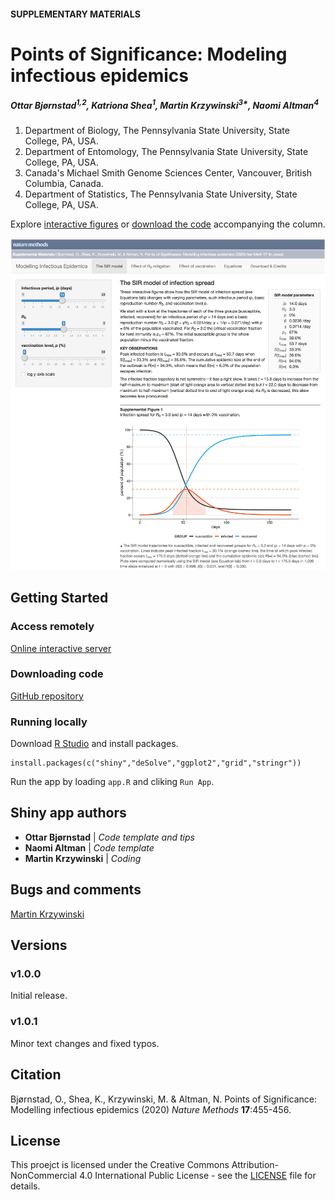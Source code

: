 #### SUPPLEMENTARY MATERIALS

# Points of Significance: Modeling infectious epidemics

##### Ottar Bjørnstad<sup>1,2</sup>, Katriona Shea<sup>1</sup>, Martin Krzywinski<sup>3*</sup>, Naomi Altman<sup>4</sup>

1. Department of Biology, The Pennsylvania State University, State College, PA, USA.
2. Department of Entomology, The Pennsylvania State University, State College, PA, USA.
3. Canada's Michael Smith Genome Sciences Center, Vancouver, British Columbia, Canada.
4. Department of Statistics, The Pennsylvania State University, State College, PA, USA.

Explore [interactive figures](https://shiny.bcgsc.ca/posepi1/) or [download the code](https://github.com/martinkrz/posepi1) accompanying the column.

![Points of Significance: Modeling infectious epidemics](https://github.com/martinkrz/posepi1/blob/master/www/img/screenshot.png)

## Getting Started

### Access remotely

[Online interactive server](https://shiny.bcgsc.ca/posepi1/)

### Downloading code

[GitHub repository](https://github.com/martinkrz/posepi1)

### Running locally

Download [R Studio](http://rstudio.com) and install packages.

```
install.packages(c("shiny","deSolve","ggplot2","grid","stringr"))
```

Run the app by loading `app.R` and cliking `Run App`.

## Shiny app authors

* **Ottar Bjørnstad** | *Code template and tips*
* **Naomi Altman** | *Code template*
* **Martin Krzywinski** | *Coding*

## Bugs and comments

[Martin Krzywinski](mailto:martink@bcgsc.ca)

## Versions

### v1.0.0

Initial release.

### v1.0.1

Minor text changes and fixed typos.

## Citation

Bjørnstad, O., Shea, K., Krzywinski, M. & Altman, N. Points of Significance: Modelling infectious epidemics (2020) *Nature Methods* **17**:455-456.

## License

This proejct is licensed under the Creative Commons Attribution-NonCommercial 4.0 International Public License - see the [LICENSE](LICENSE) file for details.

